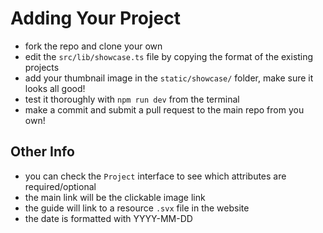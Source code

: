 # Adding Your Project

- fork the repo and clone your own
- edit the `src/lib/showcase.ts` file by copying the format of the existing projects
- add your thumbnail image in the `static/showcase/` folder, make sure it looks all good!
- test it thoroughly with `npm run dev` from the terminal
- make a commit and submit a pull request to the main repo from you own!

## Other Info

- you can check the `Project` interface to see which attributes are required/optional
- the main link will be the clickable image link
- the guide will link to a resource `.svx` file in the website
- the date is formatted with YYYY-MM-DD